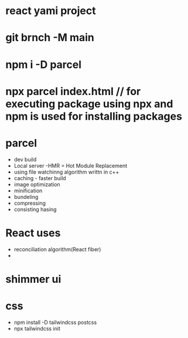 # react yami project
# git brnch -M main
# npm i -D parcel
# npx parcel index.html   // for executing package using npx and npm is used for installing packages

# parcel 
- dev build
- Local server
-HMR = Hot Module Replacement
- using file watchinng algorithm writtn in c++
- caching - faster build
- image optimization
- minification
- bundeling
- compressing 
- consisting hasing



# React uses
- reconciliation algorithm(React fiber)
-  

# shimmer ui

# css
- npm install -D tailwindcss postcss
- npx tailwindcss init